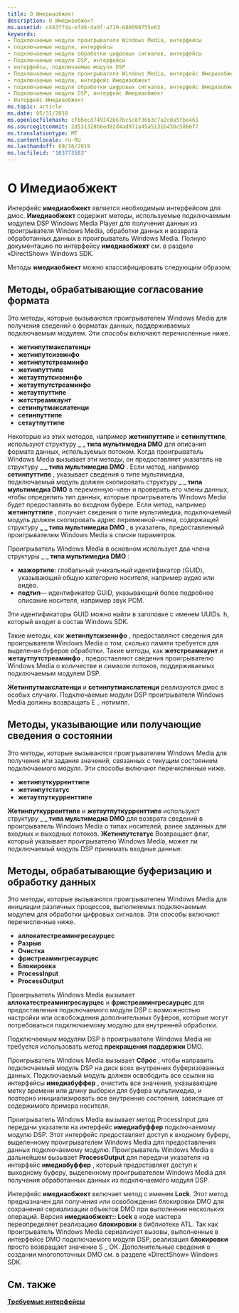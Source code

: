 ```yaml
---
title: О Имедиаобжект
description: О Имедиаобжект
ms.assetid: c483f74a-efd8-4a9f-a719-686099755e63
keywords:
- Подключаемые модули проигрывателя Windows Media, интерфейсы
- подключаемые модули, интерфейсы
- подключаемые модули обработки цифровых сигналов, интерфейсы
- Подключаемые модули DSP, интерфейсы
- интерфейсы, подключаемые модули DSP
- Подключаемые модули проигрывателя Windows Media, интерфейс Имедиаобжект
- подключаемые модули, интерфейс Имедиаобжект
- подключаемые модули обработки цифровых сигналов, интерфейс Имедиаобжект
- Подключаемые модули DSP, интерфейс Имедиаобжект
- Интерфейс Имедиаобжект
ms.topic: article
ms.date: 05/31/2018
ms.openlocfilehash: cfbbecd749242b67bc5c8f36b3c7a2c0a5fbe461
ms.sourcegitcommit: 2d531328b6ed82d4ad971a45a5131b430c5866f7
ms.translationtype: MT
ms.contentlocale: ru-RU
ms.lasthandoff: 09/16/2019
ms.locfileid: "103773583"
---
```

# <a name="about-imediaobject"></a>О Имедиаобжект

Интерфейс **имедиаобжект** является необходимым интерфейсом для дмос. **Имедиаобжект** содержит методы, используемые подключаемым модулем DSP Windows Media Player для получения данных из проигрывателя Windows Media, обработки данных и возврата обработанных данных в проигрыватель Windows Media. Полную документацию по интерфейсу **имедиаобжект** см. в разделе «DirectShow» Windows SDK.

Методы **имедиаобжект** можно классифицировать следующим образом:

## <a name="methods-that-handle-format-negotiation"></a>Методы, обрабатывающие согласование формата

Это методы, которые вызываются проигрывателем Windows Media для получения сведений о форматах данных, поддерживаемых подключаемым модулем. Эти способы включают перечисленные ниже.

-   **жетинпутмакслатенци**
-   **жетинпутсизеинфо**
-   **жетинпутстреаминфо**
-   **жетинпуттипе**
-   **жетаутпутсизеинфо**
-   **жетаутпутстреаминфо**
-   **жетаутпуттипе**
-   **жетстреамкаунт**
-   **сетинпутмакслатенци**
-   **сетинпуттипе**
-   **сетаутпуттипе**

Некоторые из этих методов, например **жетинпуттипе** и **сетинпуттипе**, используют структуру **\_ \_ типа мультимедиа DMO** для описания формата данных, используемых потоком. Когда проигрыватель Windows Media вызывает эти методы, он предоставляет указатель на структуру **\_ \_ типа мультимедиа DMO** . Если метод, например **сетинпуттипе** , указывает сведения о типе мультимедиа, подключаемый модуль должен скопировать структуру **\_ \_ типа мультимедиа DMO** в переменную-член и проверить его члены данных, чтобы определить тип данных, которые проигрыватель Windows Media будет предоставлять во входном буфере. Если метод, например **жетинпуттипе** , получает сведения о типе мультимедиа, подключаемый модуль должен скопировать адрес переменной-члена, содержащей структуру **\_ \_ типа мультимедиа DMO** , в указатель, предоставленный проигрывателем Windows Media в списке параметров.

Проигрыватель Windows Media в основном использует два члена структуры **\_ \_ типа мультимедиа DMO** :

-   **мажортипе**: глобальный уникальный идентификатор (GUID), указывающий общую категорию носителя, например аудио или видео.
-   **подтип**— идентификатор GUID, указывающий более подробное описание носителя, например звук PCM.

Эти идентификаторы GUID можно найти в заголовке с именем UUIDs. h, который входит в состав Windows SDK.

Такие методы, как **жетинпутсизеинфо** , предоставляют сведения для проигрывателя Windows Media о том, сколько памяти требуется для выделения буферов обработки. Такие методы, как **жетстреамкаунт** и **жетаутпутстреаминфо** , предоставляют сведения проигрывателю Windows Media о количестве и символе потоков, поддерживаемых подключаемым модулем DSP.

**Жетинпутмакслатенци** и **сетинпутмакслатенци** реализуются дмос в особых случаях. Подключаемые модули DSP проигрывателя Windows Media должны возвращать E \_ нотимпл.

## <a name="methods-that-specify-or-retrieve-state-information"></a>Методы, указывающие или получающие сведения о состоянии

Это методы, которые вызываются проигрывателем Windows Media для получения или задания значений, связанных с текущим состоянием подключаемого модуля. Эти способы включают перечисленные ниже.

-   **жетинпуткурренттипе**
-   **жетинпутстатус**
-   **жетаутпуткурренттипе**

**Жетинпуткурренттипе** и **жетаутпуткурренттипе** используют структуру **\_ \_ типа мультимедиа DMO** для возврата сведений в проигрыватель Windows Media о типах носителей, ранее заданных для входных и выходных потоков. **Жетинпутстатус** Возвращает флаг, который указывает проигрывателю Windows Media, может ли подключаемый модуль DSP принимать входные данные.

## <a name="methods-that-handle-buffering-and-processing-data"></a>Методы, обрабатывающие буферизацию и обработку данных

Это методы, которые вызываются проигрывателем Windows Media для инициации различных процессов, выполняемых подключаемым модулем для обработки цифровых сигналов. Эти способы включают перечисленные ниже.

-   **аллокатестреамингресаурцес**
-   **Разрыв**
-   **Очистка**
-   **фристреамингресаурцес**
-   **Блокировка**
-   **ProcessInput**
-   **ProcessOutput**

Проигрыватель Windows Media вызывает **аллокатестреамингресаурцес** и **фристреамингресаурцес** для предоставления подключаемого модуля DSP с возможностью настройки или освобождения дополнительных буферов, которые могут потребоваться подключаемому модулю для внутренней обработки.

Подключаемым модулям DSP в проигрывателе Windows Media не требуется использовать метод **прекращения поддержки** DMO.

Проигрыватель Windows Media вызывает **Сброс** , чтобы направить подключаемый модуль DSP на диск всех внутренних буферизованных данных. Подключаемый модуль должен освободить все ссылки на интерфейсы **имедиабуффер** , очистить все значения, указывающие метку времени или длину выборки для буфера мультимедиа, и повторно инициализировать все внутренние состояния, зависящие от содержимого примера носителя.

Проигрыватель Windows Media вызывает метод ProcessInput для передачи указателя на интерфейс **имедиабуффер** подключаемому модулю DSP. Этот интерфейс предоставляет доступ к входному буферу, выделенному проигрывателем Windows Media для предоставления данных подключаемому модулю. Проигрыватель Windows Media в дальнейшем вызывает **ProcessOutput** для передачи указателя на интерфейс **имедиабуффер** , который предоставляет доступ к выходному буферу, выделенному проигрывателем Windows Media для получения обработанных данных из подключаемого модуля DSP.

Интерфейс **имедиаобжект** включает метод с именем **Lock**. Этот метод предназначен для получения или освобождения блокировки DMO для сохранения сериализации объектов DMO при выполнении нескольких операций. Версия **имедиаобжект:: Lock** в коде мастера переопределяет реализацию **блокировки** в библиотеке ATL. Так как проигрыватель Windows Media сериализует вызовы, выполненные в интерфейсе DMO подключаемого модуля DSP, реализация **блокировки** просто возвращает значение S \_ ОК. Дополнительные сведения о создании многопоточных DMO см. в разделе «DirectShow» Windows SDK.

## <a name="related-topics"></a>См. также

<dl> <dt>

[**Требуемые интерфейсы**](required-interfaces.md)
</dt> </dl>

 

 





